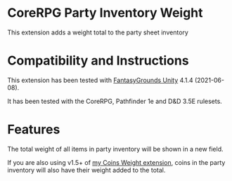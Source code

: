 # CoreRPG Party Inventory Weight
This extension adds a weight total to the party sheet inventory

# Compatibility and Instructions
This extension has been tested with [FantasyGrounds Unity](https://www.fantasygrounds.com/home/FantasyGroundsUnity.php) 4.1.4 (2021-06-08).

It has been tested with the CoreRPG, Pathfinder 1e and D&D 3.5E rulesets.

# Features
The total weight of all items in party inventory will be shown in a new field.

If you are also using v1.5+ of [my Coins Weight extension](https://www.fantasygrounds.com/forums/showthread.php?67228-CoreRPG-Coins-Weight), coins in the party inventory will also have their weight added to the total.
